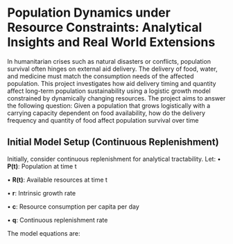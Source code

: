 # Population Dynamics under Resource Constraints: Analytical Insights and Real World Extensions
In humanitarian crises such as natural disasters or conflicts, population survival often
 hinges on external aid delivery. The delivery of food, water, and medicine must match
 the consumption needs of the affected population. This project investigates how aid
 delivery timing and quantity affect long-term population sustainability using a logistic
 growth model constrained by dynamically changing resources.
 The project aims to answer the following question: Given a population that grows
 logistically with a carrying capacity dependent on food availability, how do the delivery
 frequency and quantity of food affect population survival over time

## Initial Model Setup (Continuous Replenishment)
Initially, consider continuous replenishment for analytical tractability. Let:
 • **P(t)**: Population at time t
 
 • **R(t)**: Available resources at time t
 
 • **r**: Intrinsic growth rate
 
 • **c**: Resource consumption per capita per day
 
 • **q**: Continuous replenishment rate
 
The model equations are:
